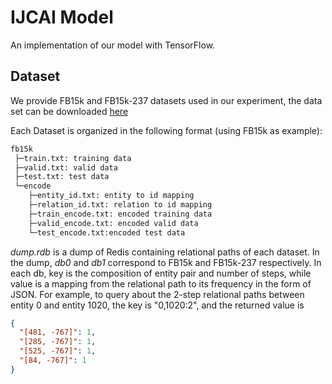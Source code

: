 # IJCAI Model
An implementation of our model with TensorFlow.

## Dataset

We provide FB15k and FB15k-237 datasets used in our experiment, the data set can be downloaded [here](https://1drv.ms/f/s!Aolzl9ayKKTzjjPHR_86EU6jUwR2)

Each Dataset is organized in the following format (using FB15k as example):

```reStructuredText
fb15k
 ├─train.txt: training data
 ├─valid.txt: valid data
 ├─test.txt: test data
 └─encode
    ├─entity_id.txt: entity to id mapping
    ├─relation_id.txt: relation to id mapping
    ├─train_encode.txt: encoded training data
    ├─valid_encode.txt: encoded valid data
    └─test_encode.txt:encoded test data
```

*dump.rdb* is a dump of Redis containing relational paths of each dataset. In the dump, *db0* and *db1* correspond to FB15k and FB15k-237 respectively. In each db, key is the composition of entity pair and number of steps, while value is a mapping from the relational path to its frequency in the form of JSON. For example, to query about the 2-step relational paths between entity 0 and entity 1020, the key is "0,1020:2", and the returned value is 

```json
{
  "[481, -767]": 1,
  "[285, -767]": 1,
  "[525, -767]": 1,
  "[84, -767]": 1
}
```



